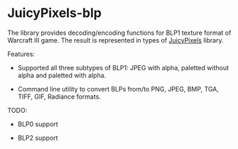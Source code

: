 JuicyPixels-blp
===============

The library provides decoding/encoding functions for BLP1 texture format of Warcraft III game.
The result is represented in types of [JuicyPixels](http://hackage.haskell.org/package/JuicyPixels) library.

Features:

- Supported all three subtypes of BLP1: JPEG with alpha, paletted without alpha and paletted with alpha.

- Command line utility to convert BLPs from/to PNG, JPEG, BMP, TGA, TIFF, GIF, Radiance formats.

TODO:

- BLP0 support

- BLP2 support
